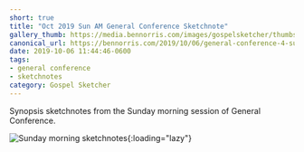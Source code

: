 ```yaml
---
short: true
title: "Oct 2019 Sun AM General Conference Sketchnote"
gallery_thumb: https://media.bennorris.com/images/gospelsketcher/thumbs/oct-19-4-sun-am.jpg
canonical_url: https://bennorris.com/2019/10/06/general-conference-4-sun-am-sketchnote
date: 2019-10-06 11:44:46-0600
tags:
- general conference
- sketchnotes
category: Gospel Sketcher
---
```


Synopsis sketchnotes from the Sunday morning session of General Conference.

![Sunday morning sketchnotes](https://media.bennorris.com/images/gospelsketcher/general-conference/oct-2019/oct-19-4-sun-am.jpg){:loading="lazy"}
